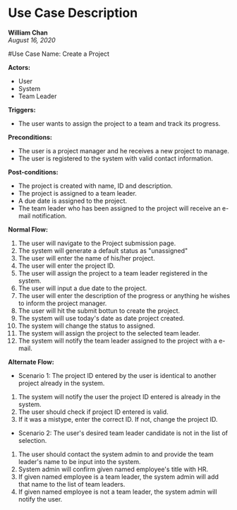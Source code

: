 # Use Case Description
**William Chan**  
*August 16, 2020*

#Use Case Name: Create a Project 

**Actors:**
* User
* System
* Team Leader

**Triggers:**
* The user wants to assign the project to a team and track its progress.

**Preconditions:**
* The user is a project manager and he receives a new project to manage.
* The user is registered to the system with valid contact information.

**Post-conditions:**
* The project is created with name, ID and description. 
* The project is assigned to a team leader.
* A due date is assigned to the project.
* The team leader who has been assigned to the project will receive an e-mail notification.

**Normal Flow:**
1. The user will navigate to the Project submission page. 
1. The system will generate a default status as "unassigned"
1. The user will enter the name of his/her project.
1. The user will enter the project ID.
1. The user will assign the project to a team leader registered in the system.
1. The user will input a due date to the project. 
1. The user will enter the description of the progress or anything he wishes to inform the project manager.
1. The user will hit the submit bottun to create the project.
1. The system will use today's date as date project created.
1. The system will change the status to assigned.
1. The system will assign the project to the selected team leader.
1. The system will notify the team leader assigned to the project with a e-mail.

**Alternate Flow:**
* Scenario 1: The project ID entered by the user is identical to another project already in the system. 
1. The system will notify the user the project ID entered is already in the system.
1. The user should check if project ID entered is valid. 
1. If it was a mistype, enter the correct ID. If not, change the project ID. 

* Scenario 2: The user's desired team leader candidate is not in the list of selection. 
1. The user should contact the system admin to and provide the team leader's name to be input into the system.
1. System admin will confirm given named employee's title with HR.   
1. If given named employee is a team leader, the system admin will add that name to the list of team leaders.
1. If given named employee is not a team leader, the system admin will notify the user. 


